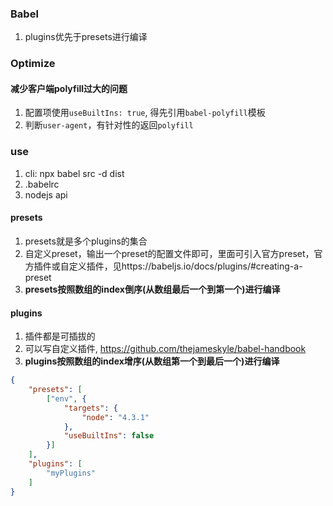### Babel
1. plugins优先于presets进行编译

### Optimize
#### 减少客户端polyfill过大的问题
1. 配置项使用`useBuiltIns: true`, 得先引用`babel-polyfill`模板
2. 判断`user-agent`，有针对性的返回`polyfill`


### use
1. cli: npx babel src -d dist
2. .babelrc
3. nodejs api


#### presets
1. presets就是多个plugins的集合
2. 自定义preset，输出一个preset的配置文件即可，里面可引入官方preset，官方插件或自定义插件，见https://babeljs.io/docs/plugins/#creating-a-preset
2. **presets按照数组的index倒序(从数组最后一个到第一个)进行编译**

#### plugins
1. 插件都是可插拔的
2. 可以写自定义插件, https://github.com/thejameskyle/babel-handbook
2. **plugins按照数组的index增序(从数组第一个到最后一个)进行编译**

```json
{
    "presets": [
        ["env", {
            "targets": {
                "node": "4.3.1"
            },
            "useBuiltIns": false
        }]
    ],
    "plugins": [
        "myPlugins"
    ]
}
```